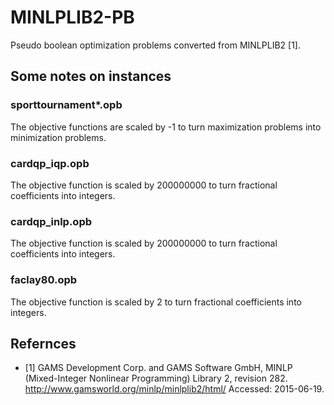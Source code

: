 MINLPLIB2-PB
============

Pseudo boolean optimization problems converted from MINLPLIB2 [1].

Some notes on instances
-----------------------

### sporttournament*.opb

The objective functions are scaled by -1 to turn maximization
problems into minimization problems.

### cardqp_iqp.opb

The objective function is scaled by 200000000 to turn fractional
coefficients into integers.

### cardqp_inlp.opb

The objective function is scaled by 200000000 to turn fractional
coefficients into integers.

### faclay80.opb

The objective function is scaled by 2 to turn fractional coefficients
into integers.

Refernces
---------

* [1] GAMS Development Corp. and GAMS Software GmbH, MINLP (Mixed-Integer
  Nonlinear Programming) Library 2, revision 282.
  <http://www.gamsworld.org/minlp/minlplib2/html/>
  Accessed: 2015-06-19.
